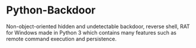 # Python-Backdoor

Non-object-oriented hidden and undetectable backdoor, reverse shell, RAT for Windows made in Python 3 which contains many features such as remote command execution and persistence.
